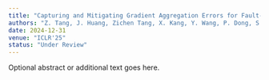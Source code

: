 ```yaml
---
title: "Capturing and Mitigating Gradient Aggregation Errors for Fault-Tolerant Distributed Training"
authors: "Z. Tang, J. Huang, Zichen Tang, X. Kang, Y. Wang, P. Dong, S. Shi, X. Chu, B. Li"
date: 2024-12-31
venue: "ICLR'25"
status: "Under Review"
---
```

Optional abstract or additional text goes here.
